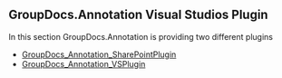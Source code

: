 ## GroupDocs.Annotation Visual Studios Plugin

In this section GroupDocs.Annotation is providing two different plugins

+ [GroupDocs_Annotation_SharePointPlugin](https://github.com/groupdocs-annotation/GroupDocs.Annotation-for-.NET/tree/master/Plugins/GroupDocs_Annotation_SharePointPlugin)
+ [GroupDocs_Annotation_VSPlugin](https://github.com/groupdocs-annotation/GroupDocs.Annotation-for-.NET/tree/master/Plugins/GroupDocs_Annotation_VSPlugin)

